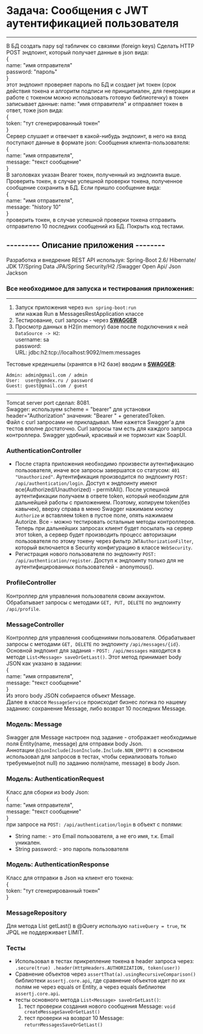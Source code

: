Задача: Сообщения с JWT аутентификацией пользователя
   =

---------------------------------------------------------------------------------------------------

В БД создать пару sql табличек со связями (foreign keys)
Сделать HTTP POST эндпоинт, который получает данные в json вида:\
{\
name: "имя отправителя"\
password: "пароль"\
}\
этот эндпоинт проверяет пароль по БД и создает jwt токен (срок действия токена и алгоритм подписи не принципиален, для генерации и работе с токеном можно использовать готовую библиотечку) в токен записывает данные: name: "имя отправителя"
и отправляет токен в ответ, тоже json вида:\
{\
token: "тут сгенерированный токен"\
}\
Сервер слушает и отвечает в какой-нибудь эндпоинт, в него на вход поступают данные в формате json:
Сообщения клиента-пользователя:\
{\
name:       "имя отправителя",\
message:    "текст сообщение"\
}\
В заголовках указан Bearer токен, полученный из эндпоинта выше.
Проверить токен, в случае успешной проверки токена, полученное сообщение сохранить в БД.
Если пришло сообщение вида:\
{\
name:       "имя отправителя",\
message:    "history 10"\
}\
проверить токен, в случае успешной проверки токена отправить отправителю 10 последних сообщений из БД.
Покрыть код тестами.

##   ---------  Описание приложения  --------

Разработка и внедрение REST API используя: Spring-Boot 2.6/ Hibernate/ JDK 17/Spring Data JPA/Spring Security/H2 /Swagger Open Api/ Json Jackson

### Все необходимое для запуска и тестирования приложения:

-----------------
1. Запуск приложения через `mvn spring-boot:run`\
  или нажав Run в MessagesRestApplication классе
2. Тестирование, curl запросы - через [**SWAGGER**](http://localhost:8080/swagger-ui.html) 
3. Просмотр данных в H2(in memory) базе после подключения к ней `DataSource -> H2`:\
   username: sa\
   password:\
   URL: jdbc:h2:tcp://localhost:9092/mem:messages

Тестовые креденшелы (хранятся в H2 базе) вводим в [**SWAGGER**](http://localhost:8080/swagger-ui.html):
```
Admin: admin@gmail.com / admin
User:  user@yandex.ru / password
Guest: guest@gmail.com / guest
```
-----------------
Tomcat server port сделал: 8081.\
Swagger: используем scheme = "bearer" для установки header="Authorization" значения: "Bearer " + generatedToken.\
Файл с curl запросами не прикладывал. Мне кажется Swagger'а для тестов вполне достаточно. Curl запросы там есть для 
каждого запроса контроллера. Swagger удобный, красивый и не тормозит как SoapUI.
### AuthenticationController
- После старта приложения необходимо произвести аутентификацию пользователя, иначе все запросы завершатся со статусом: 
`401 "Unauthorized"`. Аутентификация производится по эндпоинту `POST: /api/authentication/login`. Доступ к эндпоинту 
имеют все(Authorized/Unauthorized) - permitAll(). После успешной аутентификации получаем в ответе token, который 
необходим для дальнейшей работы с приложением. Поэтому, копируем token(без кавычек), вверху справа в меню Swagger 
нажимаем кнопку `Authorize` и вставляем token в пустое поле, опять нажимаем Autorize. Все - можно тестировать остальные 
методы контроллеров. Теперь при дальнейших запросах клиент будет посылать на сервер этот token, а сервер будет
производить процесс авторизации пользователя по этому токену через фильтр `JWTAuthorizationFilter`, который включается
в Security конфигурацию в классе `WebSecurity`.
- Регистрация нового пользователя по эндпоинту `POST: /api/authentication/register`. Доступ к эндпоинту только для
не аутентифицированных пользователей - anonymous().

### ProfileController
Контроллер для управления пользователя своим аккаунтом. Обрабатывает запросы с методами `GET, PUT, DELETE` по 
эндпоинту `/api/profile`.

### MessageController
Контроллер для управления сообщениями пользователя. Обрабатывает запросы с методами `GET, DELETE` по
эндпоинту `/api/messages/{id}`.\
Основной эндпоинт для задания - `POST: /api/messages` находится в методе `List<Message> saveOrGetLast()`. Этот метод
принимает body JSON как указано в задании:\
{\
name:       "имя отправителя",\
message:    "текст сообщение"\
}\
Из этого body JSON собирается объект Message.\
Далее в классе `MessageService` происходит бизнес логика по нашему заданию: сохранение Message, либо возврат 10 
последних Message.

### Модель: Message
Swagger для Message настроен под задание - отображает необходимые поля Entity(name, message) для отправки body Json.\
Аннотации `@JsonInclude(JsonInclude.Include.NON_EMPTY)` в основном использовал для запросов в тестах, чтобы сериализовать 
только требуемые(not null) по заданию поля(name, message) в body Json.

### Модель: AuthenticationRequest
Класс для сборки из body Json:\
{\
name:       "имя отправителя",\
message:    "текст сообщение"\
}\
при запросе на `POST: /api/authentication/login` в объект с полями:
- String name: - это Email пользователя, а не его имя, т.к. Email уникален.
- String password: - это пароль пользователя

### Модель: AuthenticationResponse
Класс для отправки в Json на клиент его токена:\
{\
token: "тут сгенерированный токен"\
}

### MessageRepository
Для метода List<Message> getLast() в @Query использую `nativeQuery = true`, тк JPQL не поддерживает LIMIT.
### Тесты
- Использовал в тестах прикрепление токена в header запроса через:\
`.secure(true)
.header(HttpHeaders.AUTHORIZATION, token(user))`
- Сравнение объектов через `assertThat(a).usingRecursiveComparison()` библиотеки `assertj.core.api`, где сравнение 
объектов идет по их полям не через equals от Entity, а через equals библиотеи `assertj.core.api`. 
- тесты основного метода `List<Message> saveOrGetLast()`:
  1. тест проверки создания нового сообщения Message:
     `void createMessageSaveOrGetLast()`
  2. тест проверки на возврат 10 Message:
     `returnMessagesSaveOrGetLast()`